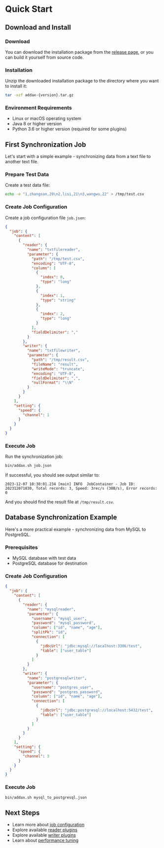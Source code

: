 # Quick Start

## Download and Install

### Download

You can download the installation package from the [release page](https://github.com/wgzhao/Addax/releases), or you can build it yourself from source code.

### Installation

Unzip the downloaded installation package to the directory where you want to install it:

```bash
tar -xzf addax-{version}.tar.gz
```

### Environment Requirements

- Linux or macOS operating system
- Java 8 or higher version
- Python 3.6 or higher version (required for some plugins)

## First Synchronization Job

Let's start with a simple example - synchronizing data from a text file to another text file.

### Prepare Test Data

Create a test data file:

```bash
echo -e "1,zhangsan,20\n2,lisi,21\n3,wangwu,22" > /tmp/test.csv
```

### Create Job Configuration

Create a job configuration file `job.json`:

```json
{
  "job": {
    "content": [
      {
        "reader": {
          "name": "txtfilereader",
          "parameter": {
            "path": "/tmp/test.csv",
            "encoding": "UTF-8",
            "column": [
              {
                "index": 0,
                "type": "long"
              },
              {
                "index": 1,
                "type": "string"
              },
              {
                "index": 2,
                "type": "long"
              }
            ],
            "fieldDelimiter": ","
          }
        },
        "writer": {
          "name": "txtfilewriter",
          "parameter": {
            "path": "/tmp/result.csv",
            "fileName": "result",
            "writeMode": "truncate",
            "encoding": "UTF-8",
            "fieldDelimiter": ",",
            "nullFormat": "\\N"
          }
        }
      }
    ],
    "setting": {
      "speed": {
        "channel": 1
      }
    }
  }
}
```

### Execute Job

Run the synchronization job:

```bash
bin/addax.sh job.json
```

If successful, you should see output similar to:

```
2023-12-07 10:30:01.234 [main] INFO  JobContainer - Job ID: 202312071030, Total records: 3, Speed: 3rec/s (30B/s), Error records: 0
```

And you should find the result file at `/tmp/result.csv`.

## Database Synchronization Example

Here's a more practical example - synchronizing data from MySQL to PostgreSQL.

### Prerequisites

- MySQL database with test data
- PostgreSQL database for destination

### Create Job Configuration

```json
{
  "job": {
    "content": [
      {
        "reader": {
          "name": "mysqlreader",
          "parameter": {
            "username": "mysql_user",
            "password": "mysql_password",
            "column": ["id", "name", "age"],
            "splitPk": "id",
            "connection": [
              {
                "jdbcUrl": "jdbc:mysql://localhost:3306/test",
                "table": ["user_table"]
              }
            ]
          }
        },
        "writer": {
          "name": "postgresqlwriter",
          "parameter": {
            "username": "postgres_user",
            "password": "postgres_password",
            "column": ["id", "name", "age"],
            "connection": [
              {
                "jdbcUrl": "jdbc:postgresql://localhost:5432/test",
                "table": ["user_table"]
              }
            ]
          }
        }
      }
    ],
    "setting": {
      "speed": {
        "channel": 3
      }
    }
  }
}
```

### Execute Job

```bash
bin/addax.sh mysql_to_postgresql.json
```

## Next Steps

- Learn more about [job configuration](setupJob.md)
- Explore available [reader plugins](reader/)
- Explore available [writer plugins](writer/)
- Learn about [performance tuning](debug.md)